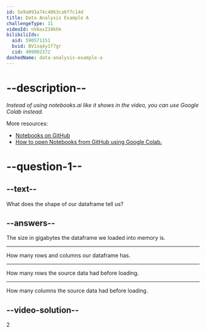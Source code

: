```yaml
---
id: 5e9a093a74c4063ca6f7c14d
title: Data Analysis Example A
challengeType: 11
videoId: nVAaxZ34khk
bilibiliIds:
  aid: 590571151
  bvid: BV1sq4y1f7gr
  cid: 409002372
dashedName: data-analysis-example-a
---
```


# --description--

*Instead of using notebooks.ai like it shows in the video, you can use Google Colab instead.*

More resources:

-  <a href="https://github.com/ine-rmotr-curriculum/FreeCodeCamp-Pandas-Real-Life-Example" target="_blank" rel="noopener noreferrer nofollow">Notebooks on GitHub</a>
-  <a href="https://colab.research.google.com/github/googlecolab/colabtools/blob/master/notebooks/colab-github-demo.ipynb" target="_blank" rel="noopener noreferrer nofollow">How to open Notebooks from GitHub using Google Colab.</a>

# --question-1--

## --text--

What does the shape of our dataframe tell us?

## --answers--

The size in gigabytes the dataframe we loaded into memory is.

---

How many rows and columns our dataframe has.

---

How many rows the source data had before loading.

---

How many columns the source data had before loading.

## --video-solution--

2

